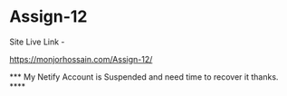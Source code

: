 # Assign-12

Site Live Link -

https://monjorhossain.com/Assign-12/


*** My Netify Account is Suspended and need time to recover it thanks. ****
